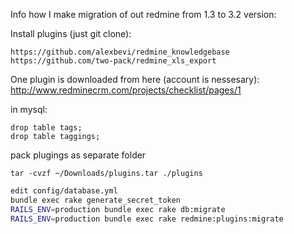 Info how I make migration of out redmine from 1.3 to 3.2 version:

Install plugins (just git clone):
```
https://github.com/alexbevi/redmine_knowledgebase
https://github.com/two-pack/redmine_xls_export
```

One plugin is downloaded from here (account is nessesary):
http://www.redminecrm.com/projects/checklist/pages/1

in mysql:
```
drop table tags;
drop table taggings;
```

pack plugings as separate folder
```
tar -cvzf ~/Downloads/plugins.tar ./plugins
```

```bash
edit config/database.yml
bundle exec rake generate_secret_token
RAILS_ENV=production bundle exec rake db:migrate
RAILS_ENV=production bundle exec rake redmine:plugins:migrate
```
